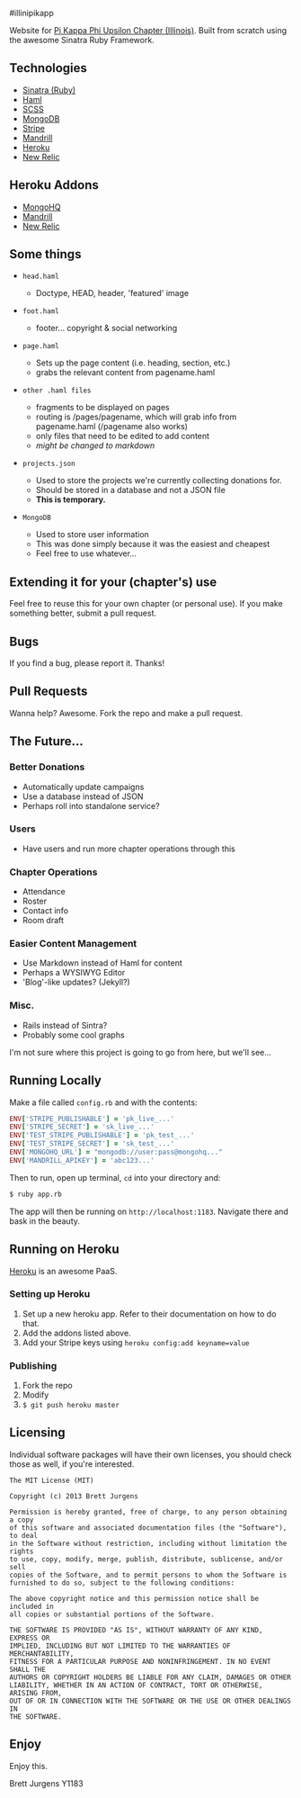 #illinipikapp

Website for [Pi Kappa Phi Upsilon Chapter (Illinois)](http://illinipikapp.com). Built from scratch using the awesome Sinatra Ruby Framework.

## Technologies
  * [Sinatra (Ruby)](http://sinatrarb.com "Sinatra")
  * [Haml](http://haml.info/ "Haml")
  * [SCSS](http://sass-lang.com "SCSS")
  * [MongoDB](http://mongodb.org "MongoDB")
  * [Stripe](http://stripe.com "Stripe")
  * [Mandrill](http://mandrill.com "Mandrill")
  * [Heroku](http://heroku.com "Heroku")
  * [New Relic](http://newrelic.com "New Relic")

## Heroku Addons
  * [MongoHQ](https://addons.heroku.com/mongohq "MongoHQ Heroku Addon")
  * [Mandrill](https://addons.heroku.com/mandrill "Mandrill Heroku Addon")
  * [New Relic](https://addons.heroku.com/newrelic "New Relic Heroku Addon")

## Some things

  * `head.haml`
      * Doctype, HEAD, header, 'featured' image
      
  * `foot.haml`
    * footer... copyright & social networking
    
  * `page.haml` 
    * Sets up the page content (i.e. heading, section, etc.)
    * grabs the relevant content from pagename.haml

  * `other .haml files`
    * fragments to be displayed on pages
    * routing is /pages/pagename, which will grab info from pagename.haml (/pagename also works)
    * only files that need to be edited to add content
    * *might be changed to markdown*

  * `projects.json`
    * Used to store the projects we're currently collecting donations for.
    * Should be stored in a database and not a JSON file
    * **This is temporary.**

  * `MongoDB`
    * Used to store user information
    * This was done simply because it was the easiest and cheapest
    * Feel free to use whatever...

## Extending it for your (chapter's) use

Feel free to reuse this for your own chapter (or personal use). If you make something better, submit a pull request.

## Bugs

If you find a bug, please report it. Thanks!

## Pull Requests

Wanna help? Awesome. Fork the repo and make a pull request.

## The Future...

### Better Donations
  * Automatically update campaigns
  * Use a database instead of JSON
  * Perhaps roll into standalone service?

### Users
  * Have users and run more chapter operations through this

### Chapter Operations
  * Attendance
  * Roster
  * Contact info
  * Room draft

### Easier Content Management
  * Use Markdown instead of Haml for content
  * Perhaps a WYSIWYG Editor
  * 'Blog'-like updates? (Jekyll?)

### Misc.
  * Rails instead of Sintra?
  * Probably some cool graphs

I'm not sure where this project is going to go from here, but we'll see...

## Running Locally

Make a file called `config.rb` and with the contents:
    
  ```ruby
  ENV['STRIPE_PUBLISHABLE'] = 'pk_live_...'
  ENV['STRIPE_SECRET'] = 'sk_live_...'
  ENV['TEST_STRIPE_PUBLISHABLE'] = 'pk_test_...'
  ENV['TEST_STRIPE_SECRET'] = 'sk_test_...'
  ENV['MONGOHQ_URL'] = "mongodb://user:pass@mongohq..."
  ENV['MANDRILL_APIKEY'] = 'abc123...'
  ```

Then to run, open up terminal, `cd` into your directory and:

  ```bash
  $ ruby app.rb
  ```

The app will then be running on `http://localhost:1183`. Navigate there and bask in the beauty.


## Running on Heroku
[Heroku](http://heroku.com "Heroku") is an awesome PaaS.

### Setting up Heroku
  1. Set up a new heroku app. Refer to their documentation on how to do that.
  2. Add the addons listed above.
  3. Add your Stripe keys using `heroku config:add keyname=value`

### Publishing
  1. Fork the repo
  2. Modify
  3. `$ git push heroku master`

## Licensing

  Individual software packages will have their own licenses, you should check those as well, if you're interested.

    The MIT License (MIT)

    Copyright (c) 2013 Brett Jurgens

    Permission is hereby granted, free of charge, to any person obtaining a copy
    of this software and associated documentation files (the "Software"), to deal
    in the Software without restriction, including without limitation the rights
    to use, copy, modify, merge, publish, distribute, sublicense, and/or sell
    copies of the Software, and to permit persons to whom the Software is
    furnished to do so, subject to the following conditions:

    The above copyright notice and this permission notice shall be included in
    all copies or substantial portions of the Software.

    THE SOFTWARE IS PROVIDED "AS IS", WITHOUT WARRANTY OF ANY KIND, EXPRESS OR
    IMPLIED, INCLUDING BUT NOT LIMITED TO THE WARRANTIES OF MERCHANTABILITY,
    FITNESS FOR A PARTICULAR PURPOSE AND NONINFRINGEMENT. IN NO EVENT SHALL THE
    AUTHORS OR COPYRIGHT HOLDERS BE LIABLE FOR ANY CLAIM, DAMAGES OR OTHER
    LIABILITY, WHETHER IN AN ACTION OF CONTRACT, TORT OR OTHERWISE, ARISING FROM,
    OUT OF OR IN CONNECTION WITH THE SOFTWARE OR THE USE OR OTHER DEALINGS IN
    THE SOFTWARE.

## Enjoy
Enjoy this.

Brett Jurgens Y1183